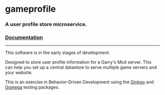 # gameprofile 
### A user profile store microservice.
### [Documentation](https://godoc.org/github.com/alanfran/gameprofile)

---

This software is in the early stages of development.

Designed to store user profile information for a Garry's Mod server. This can help you set up a central datastore to serve multiple game servers and your website.

This is an exercise in Behavior-Driven Development using the [Ginkgo](https://github.com/onsi/ginkgo) and [Gomega](https://github.com/onsi/gomega) testing packages.
